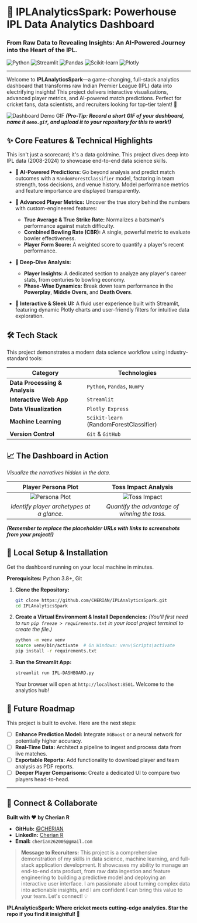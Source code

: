 # 🏏 IPLAnalyticsSpark: Powerhouse IPL Data Analytics Dashboard

### From Raw Data to Revealing Insights: An AI-Powered Journey into the Heart of the IPL.

![Python](https://img.shields.io/badge/Python-3.8%2B-blue?style=for-the-badge&logo=python)
![Streamlit](https://img.shields.io/badge/Streamlit-1.25.0-red?style=for-the-badge&logo=streamlit)
![Pandas](https://img.shields.io/badge/Pandas-2.0.3-purple?style=for-the-badge&logo=pandas)
![Scikit-learn](https://img.shields.io/badge/Scikit--learn-1.3.0-orange?style=for-the-badge&logo=scikit-learn)
![Plotly](https://img.shields.io/badge/Plotly-5.15.0-blue?style=for-the-badge&logo=plotly)

---

Welcome to **IPLAnalyticsSpark**—a game-changing, full-stack analytics dashboard that transforms raw Indian Premier League (IPL) data into electrifying insights! This project delivers interactive visualizations, advanced player metrics, and AI-powered match predictions. Perfect for cricket fans, data scientists, and recruiters looking for top-tier talent! 🚀

![Dashboard Demo GIF](https://raw.githubusercontent.com/CHERIAN/IPLAnalyticsSpark/main/demo.gif)
_**(Pro-Tip: Record a short GIF of your dashboard, name it `demo.gif`, and upload it to your repository for this to work!)**_

## ✨ Core Features & Technical Highlights

This isn't just a scorecard; it's a data goldmine. This project dives deep into IPL data (2008-2024) to showcase end-to-end data science skills.

*   **🔮 AI-Powered Predictions:** Go beyond analysis and predict match outcomes with a `RandomForestClassifier` model, factoring in team strength, toss decisions, and venue history. Model performance metrics and feature importance are displayed transparently.

*   **👑 Advanced Player Metrics:** Uncover the true story behind the numbers with custom-engineered features:
    *   **True Average & True Strike Rate:** Normalizes a batsman's performance against match difficulty.
    *   **Combined Bowling Rate (CBR):** A single, powerful metric to evaluate bowler effectiveness.
    *   **Player Form Score:** A weighted score to quantify a player's recent performance.

*   **🔬 Deep-Dive Analysis:**
    *   **Player Insights:** A dedicated section to analyze any player's career stats, from centuries to bowling economy.
    *   **Phase-Wise Dynamics:** Break down team performance in the **Powerplay**, **Middle Overs**, and **Death Overs**.

*   **🎨 Interactive & Sleek UI:** A fluid user experience built with Streamlit, featuring dynamic Plotly charts and user-friendly filters for intuitive data exploration.

## 🛠️ Tech Stack

This project demonstrates a modern data science workflow using industry-standard tools:

| Category                  | Technologies                                      |
| ------------------------- | ------------------------------------------------- |
| **Data Processing & Analysis** | `Python`, `Pandas`, `NumPy`                       |
| **Interactive Web App**       | `Streamlit`                                       |
| **Data Visualization**      | `Plotly Express`                                  |
| **Machine Learning**        | `Scikit-learn` (RandomForestClassifier)           |
| **Version Control**         | `Git` & `GitHub`                                  |

## 📈 The Dashboard in Action

*Visualize the narratives hidden in the data.*

| Player Persona Plot                               | Toss Impact Analysis                           |
| :------------------------------------------------: | :----------------------------------------------: |
| ![Persona Plot](URL_TO_YOUR_PERSONA_PLOT_IMAGE)    | ![Toss Impact](URL_TO_YOUR_TOSS_IMPACT_IMAGE)    |
| *Identify player archetypes at a glance.*          | *Quantify the advantage of winning the toss.*    |
***(Remember to replace the placeholder URLs with links to screenshots from your project!)***

## 🚀 Local Setup & Installation

Get the dashboard running on your local machine in minutes.

**Prerequisites:** Python 3.8+, Git

1.  **Clone the Repository:**
    ```bash
    git clone https://github.com/CHERIAN/IPLAnalyticsSpark.git
    cd IPLAnalyticsSpark
    ```

2.  **Create a Virtual Environment & Install Dependencies:**
    *(You'll first need to run `pip freeze > requirements.txt` in your local project terminal to create the file.)*
    ```bash
    python -m venv venv
    source venv/bin/activate  # On Windows: venv\Scripts\activate
    pip install -r requirements.txt
    ```

3.  **Run the Streamlit App:**
    ```bash
    streamlit run IPL-DASHBOARD.py
    ```
    Your browser will open at `http://localhost:8501`. Welcome to the analytics hub!

## 🔧 Future Roadmap

This project is built to evolve. Here are the next steps:

- [ ] **Enhance Prediction Model:** Integrate `XGBoost` or a neural network for potentially higher accuracy.
- [ ] **Real-Time Data:** Architect a pipeline to ingest and process data from live matches.
- [ ] **Exportable Reports:** Add functionality to download player and team analysis as PDF reports.
- [ ] **Deeper Player Comparisons:** Create a dedicated UI to compare two players head-to-head.

---

## 🤝 Connect & Collaborate

**Built with ❤️ by Cherian R**

*   **GitHub:** [@CHERIAN](https://github.com/CHERIAN)
*   **LinkedIn:** [Cherian R](https://www.linkedin.com/in/cherian-r-a1bba3292/)
*   **Email:** `cherian262005@gmail.com`

> **Message to Recruiters:** This project is a comprehensive demonstration of my skills in data science, machine learning, and full-stack application development. It showcases my ability to manage an end-to-end data product, from raw data ingestion and feature engineering to building a predictive model and deploying an interactive user interface. I am passionate about turning complex data into actionable insights, and I am confident I can bring this value to your team. Let's connect! 💡

**IPLAnalyticsSpark: Where cricket meets cutting-edge analytics. Star the repo if you find it insightful! 🌟**
